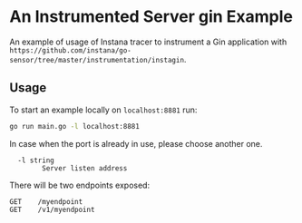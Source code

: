An Instrumented Server gin Example
==========================

An example of usage of Instana tracer to instrument a Gin application with `https://github.com/instana/go-sensor/tree/master/instrumentation/instagin`.

Usage
-----

To start an example locally on `localhost:8881` run:

```bash
go run main.go -l localhost:8881
```

In case when the port is already in use, please choose another one.

```
  -l string
        Server listen address
```

There will be two endpoints exposed:

```
GET    /myendpoint               
GET    /v1/myendpoint    
```       
